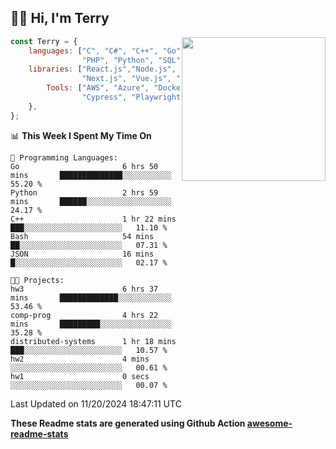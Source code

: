 <h2>👋🏻 Hi, I'm Terry</h2>

<img align='right' src="https://media.giphy.com/media/fkZukR450RQ1qnGaq9/giphy.gif" width="230">

```javascript
const Terry = {
    languages: ["C", "C#", "C++", "Go", "Java", "Javascript",
                "PHP", "Python", "SQL", "Typescript"],
    libraries: ["React.js","Node.js", ".Net", "Express.js",
                "Next.js", "Vue.js", "Astro.js", "CUDA"],
        Tools: ["AWS", "Azure", "Docker🐳", "Git", "Figma",
                "Cypress", "Playwright", "Postman", "Jira"],
    },
};
```
<!--START_SECTION:waka-->
📊 **This Week I Spent My Time On** 

```text
💬 Programming Languages: 
Go                       6 hrs 50 mins       ██████████████░░░░░░░░░░░   55.20 % 
Python                   2 hrs 59 mins       ██████░░░░░░░░░░░░░░░░░░░   24.17 % 
C++                      1 hr 22 mins        ███░░░░░░░░░░░░░░░░░░░░░░   11.10 % 
Bash                     54 mins             ██░░░░░░░░░░░░░░░░░░░░░░░   07.31 % 
JSON                     16 mins             █░░░░░░░░░░░░░░░░░░░░░░░░   02.17 % 

🐱‍💻 Projects: 
hw3                      6 hrs 37 mins       █████████████░░░░░░░░░░░░   53.46 % 
comp-prog                4 hrs 22 mins       █████████░░░░░░░░░░░░░░░░   35.28 % 
distributed-systems      1 hr 18 mins        ███░░░░░░░░░░░░░░░░░░░░░░   10.57 % 
hw2                      4 mins              ░░░░░░░░░░░░░░░░░░░░░░░░░   00.61 % 
hw1                      0 secs              ░░░░░░░░░░░░░░░░░░░░░░░░░   00.07 % 
```


 Last Updated on 11/20/2024 18:47:11 UTC
<!--END_SECTION:waka-->

**These Readme stats are generated using Github Action [awesome-readme-stats](https://github.com/anmol098/waka-readme-stats)**
